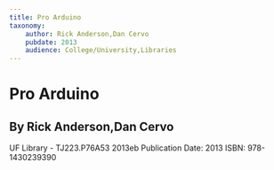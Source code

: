 ```yaml
---
title: Pro Arduino
taxonomy:
	author: Rick Anderson,Dan Cervo
	pubdate: 2013
	audience: College/University,Libraries
---
```

# Pro Arduino
## By Rick Anderson,Dan Cervo

UF Library - TJ223.P76A53 2013eb
Publication Date: 2013
ISBN: 978-1430239390
